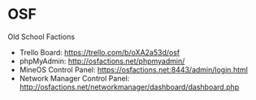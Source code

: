 # OSF
Old School Factions
- Trello Board: https://trello.com/b/oXA2a53d/osf
- phpMyAdmin: http://osfactions.net/phpmyadmin/
- MineOS Control Panel: https://osfactions.net:8443/admin/login.html
- Network Manager Control Panel: http://osfactions.net/networkmanager/dashboard/dashboard.php
